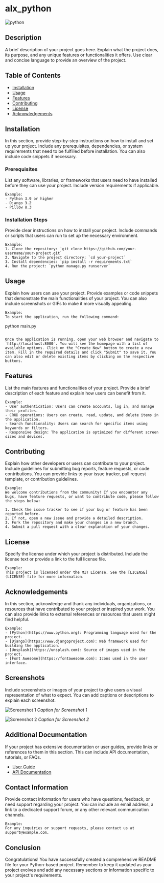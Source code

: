 # alx_python 


![python](https://www.python.org/static/img/psf-logo@2x.png)
## Description

A brief description of your project goes here. Explain what the project does, its purpose, and any unique features or functionalities it offers. Use clear and concise language to provide an overview of the project.

## Table of Contents

- [Installation](#installation)
- [Usage](#usage)
- [Features](#features)
- [Contributing](#contributing)
- [License](#license)
- [Acknowledgements](#acknowledgements)

## Installation

In this section, provide step-by-step instructions on how to install and set up your project. Include any prerequisites, dependencies, or system requirements that need to be fulfilled before installation. You can also include code snippets if necessary.

### Prerequisites

List any software, libraries, or frameworks that users need to have installed before they can use your project. Include version requirements if applicable.

```
Example:
- Python 3.9 or higher
- Django 3.2
- Pillow 8.3
```

### Installation Steps

Provide clear instructions on how to install your project. Include commands or scripts that users can run to set up the necessary environment.

```
Example:
1. Clone the repository: `git clone https://github.com/your-username/your-project.git`
2. Navigate to the project directory: `cd your-project`
3. Install dependencies: `pip install -r requirements.txt`
4. Run the project: `python manage.py runserver`
```

## Usage

Explain how users can use your project. Provide examples or code snippets that demonstrate the main functionalities of your project. You can also include screenshots or GIFs to make it more visually appealing.

```
Example:
To start the application, run the following command:

```
python main.py
```

Once the application is running, open your web browser and navigate to `http://localhost:8000`. You will see the homepage with a list of available options. Click on the "Create New" button to create a new item. Fill in the required details and click "Submit" to save it. You can also edit or delete existing items by clicking on the respective buttons.

```

## Features

List the main features and functionalities of your project. Provide a brief description of each feature and explain how users can benefit from it.

```
Example:
- User authentication: Users can create accounts, log in, and manage their profiles.
- CRUD operations: Users can create, read, update, and delete items in the application.
- Search functionality: Users can search for specific items using keywords or filters.
- Responsive design: The application is optimized for different screen sizes and devices.
```

## Contributing

Explain how other developers or users can contribute to your project. Include guidelines for submitting bug reports, feature requests, or code contributions. You can provide links to your issue tracker, pull request template, or contribution guidelines.

```
Example:
We welcome contributions from the community! If you encounter any bugs, have feature requests, or want to contribute code, please follow the steps below:

1. Check the issue tracker to see if your bug or feature has been reported before.
2. If not, open a new issue and provide a detailed description.
3. Fork the repository and make your changes in a new branch.
4. Submit a pull request with a clear explanation of your changes.
```

## License

Specify the license under which your project is distributed. Include the license text or provide a link to the full license file.

```
Example:
This project is licensed under the MIT License. See the [LICENSE](LICENSE) file for more information.
```

## Acknowledgements

In this section, acknowledge and thank any individuals, organizations, or resources that have contributed to your project or inspired your work. You can also provide links to external references or resources that users might find helpful.

```
Example:
- [Python](https://www.python.org): Programming language used for the project.
- [Django](https://www.djangoproject.com): Web framework used for building the application.
- [Unsplash](https://unsplash.com): Source of images used in the project.
- [Font Awesome](https://fontawesome.com): Icons used in the user interface.
```

## Screenshots

Include screenshots or images of your project to give users a visual representation of what to expect. You can add captions or descriptions to explain each screenshot.

![Screenshot 1](screenshots/screenshot1.png)
*Caption for Screenshot 1*

![Screenshot 2](screenshots/screenshot2.png)
*Caption for Screenshot 2*

## Additional Documentation

If your project has extensive documentation or user guides, provide links or references to them in this section. This can include API documentation, tutorials, or FAQs.

- [User Guide](docs/user-guide.md)
- [API Documentation](docs/api-docs.md)

## Contact Information

Provide contact information for users who have questions, feedback, or need support regarding your project. You can include an email address, a link to a dedicated support forum, or any other relevant communication channels.

```
Example:
For any inquiries or support requests, please contact us at support@example.com.
```

## Conclusion

Congratulations! You have successfully created a comprehensive README file for your Python-based project. Remember to keep it updated as your project evolves and add any necessary sections or information specific to your project's requirements.
 

